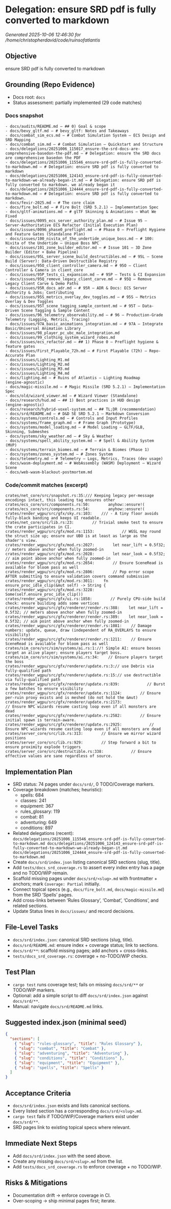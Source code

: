 # Delegation: ensure SRD pdf is fully converted to markdown

_Generated 2025-10-06 12:46:30 for /home/christopherdavid/code/ruinsofatlantis_

## Objective
ensure SRD pdf is fully converted to markdown

## Grounding (Repo Evidence)
- Docs root: `docs`
- Status assessment: partially implemented (29 code matches)

### Docs snapshot
```
- docs/audits/README.md — ## 0) Goal & scope
- docs/bevy_gltf.md — # bevy_gltf: Notes and Takeaways
- docs/combat_sim_ecs.md — # Combat Simulation System — ECS Design and SRD Mapping
- docs/combat_sim.md — # Combat Simulation — Quickstart and Structure
- docs/delegations/20251006_115017_ensure-the-srd-docs-are-comprehensive-basedon-the-pdf.md — # Delegation: ensure the SRD docs are comprehensive basedon the PDF
- docs/delegations/20251006_115546_ensure-srd-pdf-is-fully-converted-to-markdown.md — # Delegation: ensure SRD pdf is fully converted to markdown
- docs/delegations/20251006_124143_ensure-srd-pdf-is-fully-converted-to-markdown-we-already-began-it.md — # Delegation: ensure SRD pdf is fully converted to markdown. we already began it
- docs/delegations/20251006_124444_ensure-srd-pdf-is-fully-converted-to-markdown.md — # Delegation: ensure SRD pdf is fully converted to markdown.
- docs/fevir-2025.md — # The core claim
- docs/fire_bolt.md — # Fire Bolt (SRD 5.2.1) — Implementation Spec
- docs/gltf-animations.md — # glTF Skinning & Animations — What We Fixed
- docs/issues/0095_ecs_server_authority_plan.md — # Issue 95 — Server‑Authoritative ECS Refactor (Initial Execution Plan)
- docs/issues/0096_phase0_preflight.md — # Phase 0 — Preflight Hygiene and Feature Gates (Standalone Plan)
- docs/issues/100_nivita_of_the_undertide_unique_boss.md — # 100: Nivita of the Undertide — Unique Boss NPC
- docs/issues/101_zone_builder_editor.md — # Issue 101 — 3D Zone Builder (Editor + Bake Pipeline)
- docs/issues/95L_server_scene_build_destructibles.md — # 95L — Scene Build (Server): Data-Driven Destructible Registry
- docs/issues/95O_client_controller_camera.md — # 95O — Client Controller & Camera in client_core
- docs/issues/95P_tests_ci_expansion.md — # 95P — Tests & CI Expansion
- docs/issues/95Q_remove_legacy_client_carve.md — # 95Q — Remove Legacy Client Carve & Demo Paths
- docs/issues/95R_docs_adr.md — # 95R — ADR & Docs: ECS Server Authority & Jobs; Contributing
- docs/issues/95S_metrics_overlay_dev_toggles.md — # 95S — Metrics Overlay & Dev Toggles
- docs/issues/95T_scene_tagging_sample_content.md — # 95T — Data-Driven Scene Tagging & Sample Content
- docs/issues/96_telemetry_observability.md — # 96 — Production‑Grade Telemetry (Logging, Metrics, Tracing)
- docs/issues/97A_basic_animations_integration.md — # 97A — Integrate Basic/Universal Animation Library
- docs/issues/98_player_pc_ubc_male_integration.md
- docs/issues/99_clothing_system_wizard_robes.md
- docs/issues/ecs_refactor.md — ## 1) Phase 0 – Preflight hygiene & feature gates
- docs/issues/First_Playable_72h.md — # First Playable (72h) — Repo-Accurate Plan
- docs/issues/Lighting_M1.md
- docs/issues/Lighting_M2.md
- docs/issues/Lighting_M3.md
- docs/issues/Lighting_M4.md
- docs/lighting.md — # Ruins of Atlantis — Lighting Roadmap (engine‑agnostic)
- docs/magic-missile.md — # Magic Missile (SRD 5.2.1) — Implementation Spec
- docs/old/wizard_viewer.md — # Wizard Viewer (Standalone)
- docs/research/hud.md — ## 1) Best practices in HUD design (engine‑agnostic)
- docs/research/hybrid-voxel-system.md — ## TL;DR (recommendation)
- docs/srd/README.md — # D&D 5E SRD 5.2.1 — Markdown Conversion
- docs/systems/controls.md — # Controls and Input Profiles
- docs/systems/frame_graph.md — # Frame Graph (Prototype)
- docs/systems/model_loading.md — # Model Loading — GLTF/GLB, Skinning, Submeshes
- docs/systems/sky_weather.md — # Sky & Weather
- docs/systems/spell_ability_system.md — # Spell & Ability System (MVP)
- docs/systems/terrain_biomes.md — # Terrain & Biomes (Phase 1)
- docs/systems/zones_system.md — # Zones System
- docs/telemetry.md — # Telemetry — Logs, Metrics, Traces (dev usage)
- docs/wasm-deployment.md — # WebAssembly (WASM) Deployment — Wizard Scene
- docs/web-wasm-blackout-postmortem.md
```

### Code/commit matches (excerpt)
```
crates/net_core/src/snapshot.rs:35:/// Keeping legacy per-message encodings intact, this leading tag ensures other
crates/ecs_core/src/components.rs:50:        anyhow::ensure!(
crates/ecs_core/src/components.rs:54:        anyhow::ensure!(
crates/render_wgpu/src/gfx/sky.rs:103:    /// - A tiny floor avoids fully‑black banding and keeps UI readable.
crates/net_core/src/lib.rs:23:        // Trivial smoke test to ensure the crate participates in CI.
crates/render_wgpu/src/gfx/mod.rs:1153:            // WGSL may round the struct size up; ensure our UBO is at least as large as the shader's view.
crates/render_wgpu/src/gfx/mod.rs:2027:        let near_lift = 0.5f32; // meters above anchor when fully zoomed-in
crates/render_wgpu/src/gfx/mod.rs:2028:        let near_look = 0.5f32; // aim point above anchor when fully zoomed-in
crates/render_wgpu/src/gfx/mod.rs:2654:        // Ensure SceneRead is available for bloom pass as well
crates/render_wgpu/src/gfx/mod.rs:2806:        // Pop error scope AFTER submitting to ensure validation covers command submission
crates/render_wgpu/src/gfx/mod.rs:3011:    fn ensure_proc_idle_clip(&mut self) -> String {
crates/render_wgpu/src/gfx/mod.rs:3228:                Some(self.ensure_proc_idle_clip())
crates/render_wgpu/src/gfx/ui.rs:1858:        // Purely CPU-side build check: ensure building adds some vertices
crates/render_wgpu/src/gfx/renderer/render.rs:388:    let near_lift = 0.5f32; // meters above anchor when fully zoomed-in
crates/render_wgpu/src/gfx/renderer/render.rs:389:    let near_look = 0.5f32; // aim point above anchor when fully zoomed-in
crates/render_wgpu/src/gfx/renderer/render.rs:1081:    // Damage numbers: update, queue, draw (independent of RA_OVERLAYS to ensure visibility)
crates/render_wgpu/src/gfx/renderer/render.rs:1211:    // Ensure SceneRead is available for bloom pass as well
crates/sim_core/src/sim/systems/ai.rs:1://! Simple AI: ensure bosses target an alive player; ensure players target boss.
crates/sim_core/src/sim/systems/ai.rs:34:    // Ensure players target the boss
crates/render_wgpu/src/gfx/renderer/update.rs:3:// use Debris via fully-qualified path
crates/render_wgpu/src/gfx/renderer/update.rs:15:// use destructible via fully-qualified path
crates/render_wgpu/src/gfx/renderer/update.rs:839:            // Burst a few batches to ensure visibility
crates/render_wgpu/src/gfx/renderer/update.rs:1124:        // Ensure per‑ruin proxy exists and is meshed (do not hold the &mut)
crates/render_wgpu/src/gfx/renderer/update.rs:2173:                        // Ensure NPC wizards resume casting loop even if all monsters are dead
crates/render_wgpu/src/gfx/renderer/update.rs:2582:        // Ensure initial spawn is terrain-aware.
crates/render_wgpu/src/gfx/renderer/update.rs:2925:            // Ensure NPC wizards resume casting loop even if all monsters are dead
crates/server_core/src/lib.rs:313:        // Ensure we mirror wizard positions
crates/server_core/src/lib.rs:929:        // Step forward a bit to ensure proximity explode triggers
crates/server_core/src/destructible.rs:338:            // Ensure effective values are sane regardless of source.

```

## Implementation Plan
- SRD status: 74 pages under `docs/srd/`, 0 TODO/Coverage markers.
- Coverage breakdown (matches; heuristic):
  - spells: 684
  - classes: 241
  - equipment: 367
  - rules_glossary: 119
  - combat: 81
  - adventuring: 649
  - conditions: 897
- Related delegations (recent):
``
docs/delegations/20251006_115546_ensure-srd-pdf-is-fully-converted-to-markdown.md
docs/delegations/20251006_124143_ensure-srd-pdf-is-fully-converted-to-markdown-we-already-began-it.md
docs/delegations/20251006_124444_ensure-srd-pdf-is-fully-converted-to-markdown.md
``
- Create `docs/srd/index.json` listing canonical SRD sections (slug, title).
- Add `tests/docs_srd_coverage.rs` to assert every index entry has a page and no TODO/WIP remain.
- Scaffold missing pages under `docs/srd/<slug>.md` with frontmatter + anchors; mark `Coverage: Partial` initially.
- Connect topical specs (e.g., `docs/fire_bolt.md`, `docs/magic-missile.md`) from the SRD ‘Spells’ pages.
- Add cross-links between ‘Rules Glossary’, ‘Combat’, ‘Conditions’, and related sections.
- Update Status lines in `docs/issues/` and record decisions.

## File-Level Tasks
- `docs/srd/index.json`: canonical SRD sections (slug, title).
- `docs/srd/README.md`: ensure index + coverage status; link to sections.
- `docs/srd/**`: scaffold missing pages; add anchors + cross-links.
- `tests/docs_srd_coverage.rs`: coverage + no-TODO/WIP checks.

## Test Plan
- `cargo test` runs coverage test; fails on missing `docs/srd/**` or TODO/WIP markers.
- Optional: add a simple script to diff `docs/srd/index.json` against `docs/srd/**`.
- Manual: navigate `docs/srd/README.md` links.

## Suggested index.json (minimal seed)
```json
{
  "sections": [
    { "slug": "rules-glossary", "title": "Rules Glossary" },
    { "slug": "combat", "title": "Combat" },
    { "slug": "adventuring", "title": "Adventuring" },
    { "slug": "conditions", "title": "Conditions" },
    { "slug": "equipment", "title": "Equipment" },
    { "slug": "spells", "title": "Spells" }
  ]
}
```

## Acceptance Criteria
- `docs/srd/index.json` exists and lists canonical sections.
- Every listed section has a corresponding `docs/srd/<slug>.md`.
- `cargo test` fails if TODO/WIP/Coverage markers exist under `docs/srd/**`.
- SRD pages link to existing topical specs where relevant.

## Immediate Next Steps
- Add `docs/srd/index.json` with the seed above.
- Create any missing `docs/srd/<slug>.md` from the list.
- Add `tests/docs_srd_coverage.rs` to enforce coverage + no TODO/WIP.

## Risks & Mitigations
- Documentation drift → enforce coverage in CI.
- Over-scoping → ship minimal pages first; iterate.

